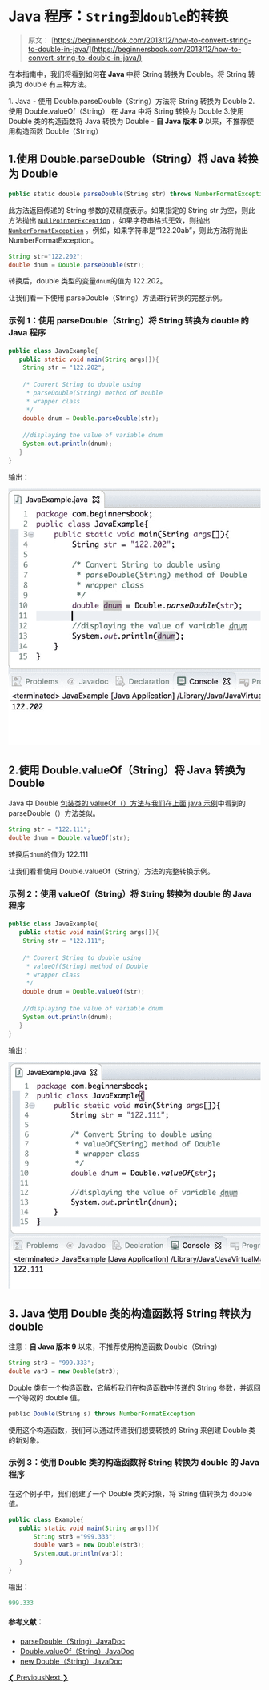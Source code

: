 # Java 程序：`String`到`double`的转换

> 原文： [https://beginnersbook.com/2013/12/how-to-convert-string-to-double-in-java/](https://beginnersbook.com/2013/12/how-to-convert-string-to-double-in-java/)

在本指南中，我们将看到如何**在 Java** 中将 String 转换为 Double。将 String 转换为 double 有三种方法。

1\. Java - 使用 Double.parseDouble（String）方法将 String 转换为 Double
2.使用 Double.valueOf（String）
在 Java 中将 String 转换为 Double 3.使用 Double 类的构造函数将 Java 转换为 Double - **自 Java 版本 9** 以来，不推荐使用构造函数 Double（String）

## 1.使用 Double.parseDouble（String）将 Java 转换为 Double

```java
public static double parseDouble(String str) throws NumberFormatException
```

此方法返回传递的 String 参数的双精度表示。如果指定的 String str 为空，则此方法抛出 [`NullPointerException`](https://docs.oracle.com/javase/7/docs/api/java/lang/NullPointerException.html) ，如果字符串格式无效，则抛出 [`NumberFormatException`](https://docs.oracle.com/javase/7/docs/api/java/lang/NumberFormatException.html) 。例如，如果字符串是“122.20ab”，则此方法将抛出 NumberFormatException。

```java
String str="122.202";
double dnum = Double.parseDouble(str);
```

转换后，double 类型的变量`dnum`的值为 122.202。

让我们看一下使用 parseDouble（String）方法进行转换的完整示例。

### 示例 1：使用 parseDouble（String）将 String 转换为 double 的 Java 程序

```java
public class JavaExample{
   public static void main(String args[]){
	String str = "122.202";

	/* Convert String to double using 
	 * parseDouble(String) method of Double
	 * wrapper class
	 */
	double dnum = Double.parseDouble(str);

	//displaying the value of variable dnum
	System.out.println(dnum);
   }
}

```

输出：

![Java Convert String to double using parseDouble()](img/0f4a4913d576dd4edf1cf02537a797cd.jpg)

## 2.使用 Double.valueOf（String）将 Java 转换为 Double

Java 中 Double [包装类的 valueOf（）方法与我们在上面](https://beginnersbook.com/2017/09/wrapper-class-in-java/) [java 示例](https://beginnersbook.com/2017/09/java-examples/)中看到的 parseDouble（）方法类似。

```java
String str = "122.111";
double dnum = Double.valueOf(str);
```

转换后`dnum`的值为 122.111

让我们看看使用 Double.valueOf（String）方法的完整转换示例。

### 示例 2：使用 valueOf（String）将 String 转换为 double 的 Java 程序

```java
public class JavaExample{
   public static void main(String args[]){
	String str = "122.111";

	/* Convert String to double using 
	 * valueOf(String) method of Double
	 * wrapper class
	 */
	double dnum = Double.valueOf(str);

	//displaying the value of variable dnum
	System.out.println(dnum);
   }
}

```

输出：

![Convert String to double in Java using valueOf()](img/25dac75011641e48feea9e8188531c78.jpg)

## 3\. Java 使用 Double 类的构造函数将 String 转换为 double

注意：**自 Java 版本 9** 以来，不推荐使用构造函数 Double（String）

```java
String str3 = "999.333";
double var3 = new Double(str3);
```

Double 类有一个构造函数，它解析我们在构造函数中传递的 String 参数，并返回一个等效的 double 值。

```java
public Double(String s) throws NumberFormatException
```

使用这个构造函数，我们可以通过传递我们想要转换的 String 来创建 Double 类的新对象。

### 示例 3：使用 Double 类的构造函数将 String 转换为 double 的 Java 程序

在这个例子中，我们创建了一个 Double 类的对象，将 String 值转换为 double 值。

```java
public class Example{
   public static void main(String args[]){
       String str3 ="999.333";
       double var3 = new Double(str3);
       System.out.println(var3);
   }
}

```

输出：

```java
999.333

```

#### 参考文献：

*   [parseDouble（String）JavaDoc](https://docs.oracle.com/javase/7/docs/api/java/lang/Double.html#parseDouble(java.lang.String))
*   [Double.valueOf（String）JavaDoc](https://docs.oracle.com/javase/7/docs/api/java/lang/Double.html#valueOf(java.lang.String))
*   [new Double（String）JavaDoc](https://docs.oracle.com/javase/7/docs/api/java/lang/Double.html#Double(java.lang.String))

[❮ Previous](https://beginnersbook.com/2015/05/java-long-to-string/)[Next ❯](https://beginnersbook.com/2015/05/java-double-to-string/)
